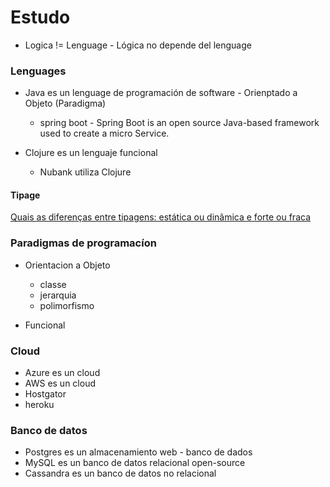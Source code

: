 # Estudo 

- Logica != Lenguage - Lógica no depende del lenguage

### Lenguages

- Java es un lenguage de programación de software - Orienptado a Objeto (Paradigma)
  - spring boot - Spring Boot is an open source Java-based framework used to create a micro Service.

- Clojure es un lenguaje funcional
  - Nubank utiliza Clojure

#### Tipage

[Quais as diferenças entre tipagens: estática ou dinâmica e forte ou fraca](https://www.treinaweb.com.br/blog/quais-as-diferencas-entre-tipagens-estatica-ou-dinamica-e-forte-ou-fraca)

### Paradigmas de programacíon

- Orientacion a Objeto
  - classe
  - jerarquia
  - polimorfismo

- Funcional

### Cloud

- Azure es un cloud
- AWS es un cloud
- Hostgator
- heroku

### Banco de datos

- Postgres es un almacenamiento web - banco de dados
- MySQL es un banco de datos relacional open-source
- Cassandra es un banco de datos no relacional

